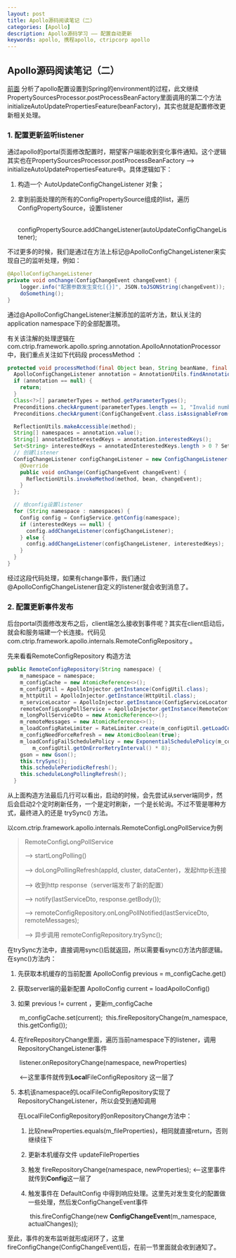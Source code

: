 ```yaml
---
layout: post
title: Apollo源码阅读笔记（二）
categories: [Apollo]
description: Apollo源码学习 —— 配置自动更新
keywords: apollo, 携程apollo, ctripcorp apollo
---
```

## Apollo源码阅读笔记（二）

[前面](2018-12-20-apollo-source-code-reading-notes.md) 分析了apollo配置设置到Spring的environment的过程，此文继续PropertySourcesProcessor.postProcessBeanFactory里面调用的第二个方法initializeAutoUpdatePropertiesFeature(beanFactory)，其实也就是配置修改更新相关处理。



### 1.  配置更新监听listener

通过apollo的portal页面修改配置时，期望客户端能收到变化事件通知。这个逻辑其实也在PropertySourcesProcessor.postProcessBeanFactory –> initializeAutoUpdatePropertiesFeature中。具体逻辑如下：

1.  构造一个 AutoUpdateConfigChangeListener 对象；

2.  拿到前面处理的所有的ConfigPropertySource组成的list，遍历ConfigPropertySource，设置listener

    ​	configPropertySource.addChangeListener(autoUpdateConfigChangeListener);



不过更多的时候，我们是通过在方法上标记@ApolloConfigChangeListener来实现自己的监听处理，例如：

```java
@ApolloConfigChangeListener
private void onChange(ConfigChangeEvent changeEvent) {
	logger.info("配置参数发生变化[{}]", JSON.toJSONString(changeEvent));
	doSomething();
}
```

通过@ApolloConfigChangeListener注解添加的监听方法，默认关注的application namespace下的全部配置项。

有关该注解的处理逻辑在 com.ctrip.framework.apollo.spring.annotation.ApolloAnnotationProcessor 中，我们重点关注如下代码段 processMethod ：

```java
protected void processMethod(final Object bean, String beanName, final Method method) {
  ApolloConfigChangeListener annotation = AnnotationUtils.findAnnotation(method, ApolloConfigChangeListener.class);
  if (annotation == null) {
    return;
  }
  Class<?>[] parameterTypes = method.getParameterTypes();
  Preconditions.checkArgument(parameterTypes.length == 1, "Invalid number of parameters: %s for method: %s, should be 1", parameterTypes.length, method);
  Preconditions.checkArgument(ConfigChangeEvent.class.isAssignableFrom(parameterTypes[0]), "Invalid parameter type: %s for method: %s, should be ConfigChangeEvent", parameterTypes[0], method);

  ReflectionUtils.makeAccessible(method);
  String[] namespaces = annotation.value();
  String[] annotatedInterestedKeys = annotation.interestedKeys();
  Set<String> interestedKeys = annotatedInterestedKeys.length > 0 ? Sets.newHashSet(annotatedInterestedKeys) : null;
  // 创建listener  
  ConfigChangeListener configChangeListener = new ConfigChangeListener() {
    @Override
    public void onChange(ConfigChangeEvent changeEvent) {
      ReflectionUtils.invokeMethod(method, bean, changeEvent);
    }
  };

  // 给config设置listener
  for (String namespace : namespaces) {
    Config config = ConfigService.getConfig(namespace);
    if (interestedKeys == null) {
      config.addChangeListener(configChangeListener);
    } else {
      config.addChangeListener(configChangeListener, interestedKeys);
    }
  }
}
```

经过这段代码处理，如果有change事件，我们通过@ApolloConfigChangeListener自定义的listener就会收到消息了。



### 2.  配置更新事件发布

后台portal页面修改发布之后，client端怎么接收到事件呢？其实在client启动后，就会和服务端建一个长连接。代码见 com.ctrip.framework.apollo.internals.RemoteConfigRepository 。

先来看看RemoteConfigRepository 构造方法

```java
public RemoteConfigRepository(String namespace) {
    m_namespace = namespace;
    m_configCache = new AtomicReference<>();
    m_configUtil = ApolloInjector.getInstance(ConfigUtil.class);
    m_httpUtil = ApolloInjector.getInstance(HttpUtil.class);
    m_serviceLocator = ApolloInjector.getInstance(ConfigServiceLocator.class);
    remoteConfigLongPollService = ApolloInjector.getInstance(RemoteConfigLongPollService.class);
    m_longPollServiceDto = new AtomicReference<>();
    m_remoteMessages = new AtomicReference<>();
    m_loadConfigRateLimiter = RateLimiter.create(m_configUtil.getLoadConfigQPS());
    m_configNeedForceRefresh = new AtomicBoolean(true);
    m_loadConfigFailSchedulePolicy = new ExponentialSchedulePolicy(m_configUtil.getOnErrorRetryInterval(),
        m_configUtil.getOnErrorRetryInterval() * 8);
    gson = new Gson();
    this.trySync();
    this.schedulePeriodicRefresh();
    this.scheduleLongPollingRefresh();
  }
```

从上面构造方法最后几行可以看出，启动的时候，会先尝试从server端同步，然后会启动2个定时刷新任务，一个是定时刷新，一个是长轮询。不过不管是哪种方式，最终进入的还是 trySync() 方法。

以com.ctrip.framework.apollo.internals.RemoteConfigLongPollService为例

>   RemoteConfigLongPollService
>
>   —> startLongPolling() 
>
>   —> doLongPollingRefresh(appId, cluster, dataCenter)，发起http长连接  
>
>   —> 收到http response（server端发布了新的配置）
>
>   —> notify(lastServiceDto, response.getBody());
>
>   —> remoteConfigRepository.onLongPollNotified(lastServiceDto, remoteMessages);
>
>   —> 异步调用 remoteConfigRepository.trySync();

在trySync方法中，直接调用sync()后就返回，所以需要看sync()方法内部逻辑。在sync()方法内：

1.  先获取本机缓存的当前配置 ApolloConfig previous = m_configCache.get()

2.  获取server端的最新配置 ApolloConfig current = loadApolloConfig()

3.  如果 previous != current ，更新m_configCache

    ​	m_configCache.set(current);
    ​	this.fireRepositoryChange(m_namespace, this.getConfig());

4.  在fireRepositoryChange里面，遍历当前namespace下的listener，调用RepositoryChangeListener事件

    ​	listener.onRepositoryChange(namespace, newProperties) 

    ​		<—这里事件就传到**Local**FileConfigRepository	这一层了

5.  本机该namespace的LocalFileConfigRepository实现了RepositoryChangeListener，所以会受到通知调用

       在LocalFileConfigRepository的onRepositoryChange方法中：

    1.  比较newProperties.equals(m_fileProperties)，相同就直接return，否则继续往下

    2.  更新本机缓存文件 updateFileProperties

    3.  触发 fireRepositoryChange(namespace, newProperties); <—这里事件就传到**Config**这一层了

    4.  触发事件在 DefaultConfig 中得到响应处理。这里先对发生变化的配置做一些处理，然后发ConfigChangeEvent事件

        ​	this.fireConfigChange(new **ConfigChangeEvent**(m_namespace, actualChanges));

至此，事件的发布监听就形成闭环了，这里fireConfigChange(ConfigChangeEvent)后，在前一节里面就会收到通知了。